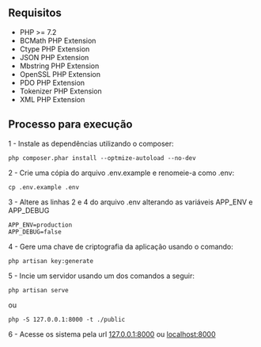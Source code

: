 ## Requisitos

- PHP >= 7.2
- BCMath PHP Extension
- Ctype PHP Extension
- JSON PHP Extension
- Mbstring PHP Extension
- OpenSSL PHP Extension
- PDO PHP Extension
- Tokenizer PHP Extension
- XML PHP Extension

## Processo para execução

1 - Instale as dependências utilizando o composer:
```shell
php composer.phar install --optmize-autoload --no-dev
```

2 - Crie uma cópia do arquivo .env.example e renomeie-a como .env:
```shell
cp .env.example .env
```

3 - Altere as linhas 2 e 4 do arquivo .env alterando as variáveis APP_ENV e APP_DEBUG
```shell
APP_ENV=production
APP_DEBUG=false
```

4 - Gere uma chave de criptografia da aplicação usando o comando:
```shell
php artisan key:generate
```

5 - Incie um servidor usando um dos comandos a seguir:
```shell
php artisan serve
```
ou
```shell
php -S 127.0.0.1:8000 -t ./public
```

6 - Acesse os sistema pela url <a href="127.0.0.1:8000">127.0.0.1:8000</a> ou <a href="localhost:8000">localhost:8000</a>
